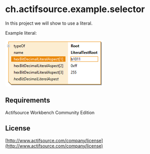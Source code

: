 # ch.actifsource.example.selector
In this project we will show to use a literal.

Example literal:

![Selector](images/literal.png)


## Requirements
Actifsource  Workbench Community Edition

## License
[http://www.actifsource.com/company/license](http://www.actifsource.com/company/license)
